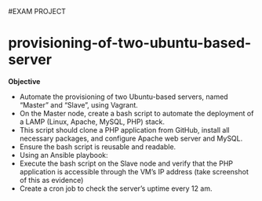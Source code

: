#EXAM PROJECT

# provisioning-of-two-ubuntu-based-server
**Objective**
- Automate the provisioning of two Ubuntu-based servers, named “Master” and “Slave”, using Vagrant.
- On the Master node, create a bash script to automate the deployment of a LAMP (Linux, Apache, MySQL, PHP) stack.
- This script should clone a PHP application from GitHub, install all necessary packages, and configure Apache web server and MySQL. 
- Ensure the bash script is reusable and readable.
- Using an Ansible playbook:
- Execute the bash script on the Slave node and verify that the PHP application is accessible through the VM’s IP address (take screenshot of this as evidence)
- Create a cron job to check the server’s uptime every 12 am.
